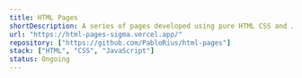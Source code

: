 ```yaml
---
title: HTML Pages
shortDescription: A series of pages developed using pure HTML CSS and JavaScript
url: "https://html-pages-sigma.vercel.app/"
repository: ["https://github.com/PabloRius/html-pages"]
stack: ["HTML", "CSS", "JavaScript"]
status: Ongoing
---
```

